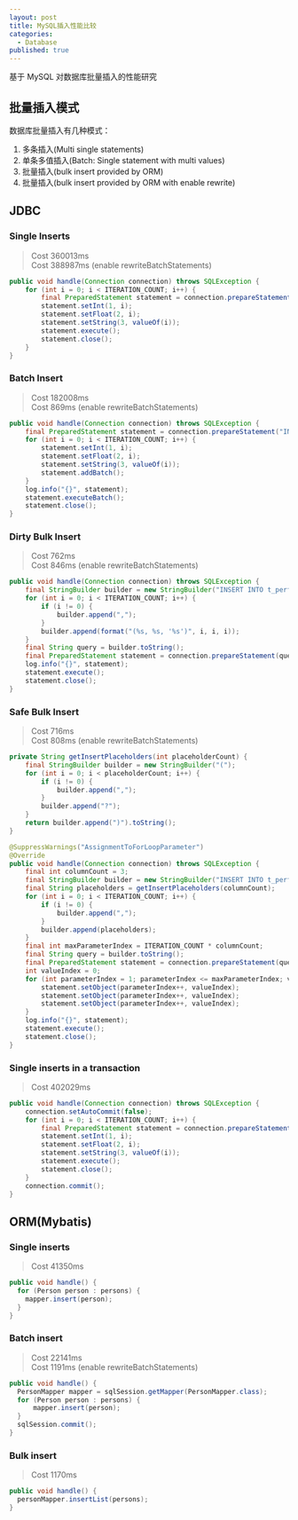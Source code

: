 ```yaml
---
layout: post
title: MySQL插入性能比较
categories:
  - Database
published: true
---
```


基于 MySQL 对数据库批量插入的性能研究

## 批量插入模式

数据库批量插入有几种模式：

1. 多条插入(Multi single statements)
2. 单条多值插入(Batch: Single statement with multi values)
3. 批量插入(bulk insert provided by ORM)
4. 批量插入(bulk insert provided by ORM with enable rewrite)

## JDBC

### Single Inserts

> Cost 360013ms  
> Cost 388987ms (enable rewriteBatchStatements)

```java
public void handle(Connection connection) throws SQLException {
    for (int i = 0; i < ITERATION_COUNT; i++) {
        final PreparedStatement statement = connection.prepareStatement("INSERT INTO t_perf (c1, c2, c3) VALUES (?, ?, ?)");
        statement.setInt(1, i);
        statement.setFloat(2, i);
        statement.setString(3, valueOf(i));
        statement.execute();
        statement.close();
    }
}
```

### Batch Insert

> Cost 182008ms  
> Cost 869ms (enable rewriteBatchStatements)

```java
public void handle(Connection connection) throws SQLException {
    final PreparedStatement statement = connection.prepareStatement("INSERT INTO t_perf (c1, c2, c3) VALUES (?, ?, ?)");
    for (int i = 0; i < ITERATION_COUNT; i++) {
        statement.setInt(1, i);
        statement.setFloat(2, i);
        statement.setString(3, valueOf(i));
        statement.addBatch();
    }
    log.info("{}", statement);
    statement.executeBatch();
    statement.close();
}
```

### Dirty Bulk Insert

> Cost 762ms  
> Cost 846ms (enable rewriteBatchStatements)

```java
public void handle(Connection connection) throws SQLException {
    final StringBuilder builder = new StringBuilder("INSERT INTO t_perf (c1, c2, c3) VALUES ");
    for (int i = 0; i < ITERATION_COUNT; i++) {
        if (i != 0) {
            builder.append(",");
        }
        builder.append(format("(%s, %s, '%s')", i, i, i));
    }
    final String query = builder.toString();
    final PreparedStatement statement = connection.prepareStatement(query);
    log.info("{}", statement);
    statement.execute();
    statement.close();
}
```

### Safe Bulk Insert

> Cost 716ms  
> Cost 808ms (enable rewriteBatchStatements)

```java
private String getInsertPlaceholders(int placeholderCount) {
    final StringBuilder builder = new StringBuilder("(");
    for (int i = 0; i < placeholderCount; i++) {
        if (i != 0) {
            builder.append(",");
        }
        builder.append("?");
    }
    return builder.append(")").toString();
}

@SuppressWarnings("AssignmentToForLoopParameter")
@Override
public void handle(Connection connection) throws SQLException {
    final int columnCount = 3;
    final StringBuilder builder = new StringBuilder("INSERT INTO t_perf (c1, c2, c3) VALUES ");
    final String placeholders = getInsertPlaceholders(columnCount);
    for (int i = 0; i < ITERATION_COUNT; i++) {
        if (i != 0) {
            builder.append(",");
        }
        builder.append(placeholders);
    }
    final int maxParameterIndex = ITERATION_COUNT * columnCount;
    final String query = builder.toString();
    final PreparedStatement statement = connection.prepareStatement(query);
    int valueIndex = 0;
    for (int parameterIndex = 1; parameterIndex <= maxParameterIndex; valueIndex++) {
        statement.setObject(parameterIndex++, valueIndex);
        statement.setObject(parameterIndex++, valueIndex);
        statement.setObject(parameterIndex++, valueIndex);
    }
    log.info("{}", statement);
    statement.execute();
    statement.close();
}
```

### Single inserts in a transaction

> Cost 402029ms

```java
public void handle(Connection connection) throws SQLException {
    connection.setAutoCommit(false);
    for (int i = 0; i < ITERATION_COUNT; i++) {
        final PreparedStatement statement = connection.prepareStatement("INSERT INTO t_perf (c1, c2, c3) VALUES (?, ?, ?)");
        statement.setInt(1, i);
        statement.setFloat(2, i);
        statement.setString(3, valueOf(i));
        statement.execute();
        statement.close();
    }
    connection.commit();
}
```

## ORM(Mybatis)

### Single inserts

> Cost 41350ms

```java
public void handle() {
  for (Person person : persons) {
    mapper.insert(person);
  }
}
```

### Batch insert

> Cost 22141ms  
> Cost 1191ms (enable rewriteBatchStatements)

```java
public void handle() {
  PersonMapper mapper = sqlSession.getMapper(PersonMapper.class);
  for (Person person : persons) {
      mapper.insert(person);
  }
  sqlSession.commit();
}
```

### Bulk insert

> Cost 1170ms

```java
public void handle() {
  personMapper.insertList(persons);
}
```